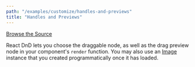 ```yaml
---
path: "/examples/customize/handles-and-previews"
title: "Handles and Previews"
---
```


[Browse the Source](https://github.com/react-dnd/react-dnd/tree/master/packages/documentation-examples/src/05%20Customize/Handles%20and%20Previews)

React DnD lets you choose the draggable node, as well as the drag
preview node in your component's `render` function.
You may also use an [Image](https://developer.mozilla.org/en-US/docs/Web/API/HTMLImageElement/Image) instance that you created programmatically once it has loaded.

<customize-handles-and-previews></customize-handles-and-previews>
